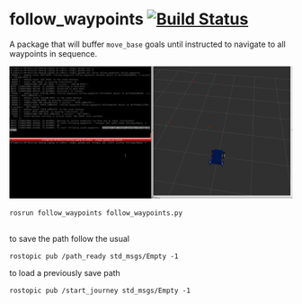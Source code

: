 # follow_waypoints [![Build Status](http://build.ros.org/buildStatus/icon?job=Kbin_uX64__follow_waypoints__ubuntu_xenial_amd64__binary)](http://build.ros.org/job/Kbin_uX64__follow_waypoints__ubuntu_xenial_amd64__binary)

A package that will buffer `move_base` goals until instructed to navigate to all waypoints in sequence.

![follow_waypoints](readme_images/magni_follow_waypoint.gif "rviz")


```
rosrun follow_waypoints follow_waypoints.py
 
```

to save the path follow the usual

```
rostopic pub /path_ready std_msgs/Empty -1
```

to load a previously save path

```
rostopic pub /start_journey std_msgs/Empty -1
```